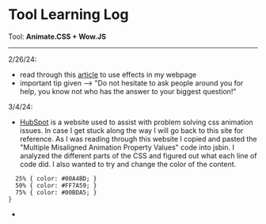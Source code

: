 # Tool Learning Log


Tool: **Animate.CSS + Wow.JS**


---

2/26/24:
* read through this [article](https://medium.com/codebagng/making-awesome-animations-using-animate-css-and-wow-js-2e9ac4faad75) to use effects in my webpage
* important tip given --> "Do not hesitate to ask people around you for help, you know not who has the answer to your biggest question!"

3/4/24:
* [HubSpot](https://blog.hubspot.com/website/css-animation-not-working) is a website used to assist with problem solving css animation issues. In case I get stuck along the way I will go back to this site for reference.
  As I was reading through this website I copied and pasted the "Multiple Misaligned Animation Property Values" code into jsbin. I analyzed the different parts of the CSS and figured out what each line of code did. I also wanted to try and change the color of the content.

``` @keyframes change-color {
  25% { color: #00A4BD; }
  50% { color: #FF7A59; }
  75% { color: #00BDA5; }
}
```

* 

<!--
* Links you used today (websites, videos, etc)
* Things you tried, progress you made, etc
* Challenges, a-ha moments, etc
* Questions you still have
* What you're going to try next
-->
